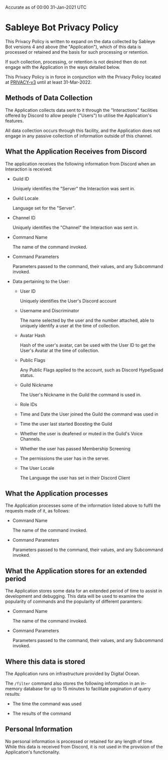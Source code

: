 Accurate as of 00:00 31-Jan-2021 UTC

# Sableye Bot Privacy Policy

This Privacy Policy is written to expand on the data collected by Sableye Bot
versions 4 and above (the "Application"), which of this data is processed or
retained and the basis for such processing or retention.

If such collection, processing, or retention is not desired then do not engage
with the Application in the ways detailed below.

This Privacy Policy is in force in conjunction with the Privacy Policy located
at [PRIVACY-v3] until at least 31-Mar-2022.

## Methods of Data Collection

The Application collects data sent to it through the "Interactions" facilities
offered by Discord to allow people ("Users") to utilise the Application's
features.

All data collection occurs through this facility, and the Application does not
engage in any passive collection of information outside of this channel.

## What the Application Receives from Discord

The application receives the following information from Discord when an
Interaction is received:

  - Guild ID

    Uniquely identifies the "Server" the Interaction was sent in.

  - Guild Locale

    Language set for the "Server".

  - Channel ID

    Uniquely identifies the "Channel" the Interaction was sent in.

  - Command Name

    The name of the command invoked.

  - Command Parameters

    Parameters passed to the command, their values, and any Subcommand invoked.

  - Data pertaining to the User:

      - User ID

        Uniquely identifies the User's Discord account

      - Username and Discriminator

        The name selected by the user and the number attached, able to
        uniquely identify a user at the time of collection.

      - Avatar Hash

        Hash of the user's avatar, can be used with the User ID to get the
        User's Avatar at the time of collection.

      - Public Flags

        Any Public Flags applied to the account, such as Discord HypeSquad
        status.

      - Guild Nickname

        The User's Nickname in the Guild the command is used in.

      - Role IDs

      - Time and Date the User joined the Guild the command was used in

      - Time the user last started Boosting the Guild

      - Whether the user is deafened or muted in the Guild's Voice Channels.

      - Whether the user has passed Membership Screening

      - The permissions the user has in the server.

      - The User Locale

        The Language the user has set in their Discord Client

## What the Application processes

The Application processes some of the information listed above to fulfil the
requests made of it, as follows:

  - Command Name

    The name of the command invoked.

  - Command Parameters

    Parameters passed to the command, their values, and any Subcommand invoked.

## What the Application stores for an extended period

The Application stores some data for an extended period of time to assist in
development and debugging.  This data will be used to examine the popularity
of commands and the popularity of different paramters:

  - Command Name

    The name of the command invoked.

  - Command Parameters

    Parameters passed to the command, their values, and any Subcommand invoked.

## Where this data is stored

The Application runs on infrastructure provided by Digital Ocean.

The `/filter` command also stores the following information in an in-memory
database for up to 15 minutes to facilitate pagination of query results:

  - The time the command was used

  - The results of the command

## Personal Information

No personal information is processed or retained for any length of time.  While
this data is received from Discord, it is not used in the provision of the
Application's functionality.

[PRIVACY-v3]: /PRIVACY-v3/

